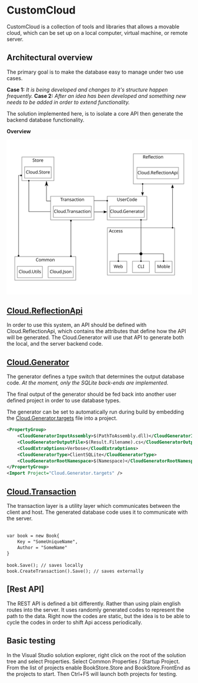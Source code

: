 # CustomCloud 

CustomCloud is a collection of tools and libraries that allows a movable cloud, which can be set 
up on a local computer, virtual machine, or remote server.


## Architectural overview

The primary goal is to make the database easy to manage under two use cases. 

__Case 1:__ _It is being developed and changes to it's structure happen frequently._
__Case 2:__ _After an idea has been developed and something new needs to be added in order to extend functionality._

The solution implemented here, is to isolate a core API then generate the backend database functionality. 

__Overview__

![](Content/CloudDoxy.svg)


## [Cloud.ReflectionApi](Source/Cloud.ReflectionApi)

In order to use this system, an API should be defined with Cloud.ReflectionApi, which contains the attributes
that define how the API will be generated. The Cloud.Generator will use that API to generate both the local, and the server 
backend code. 

## [Cloud.Generator](Source/Cloud.Generator)


The generator defines a type switch that determines the output database code.
_At the moment, only the SQLite back-ends are implemented._

The final output of the generator should be fed back into another user defined project in order to use database types. 

The generator can be set to automatically run during build by embedding the [Cloud.Generator.targets](BuildTools/Cloud.Generator.targets) file
into a project.  

```xml
<PropertyGroup>
    <CloudGeneratorInputAssembly>$(PathToAssembly.dll)</CloudGeneratorInputAssembly>
    <CloudGeneratorOutputFile>$(Result.Filename).cs</CloudGeneratorOutputFile>
    <CloudExtraOptions>Verbose</CloudExtraOptions>
    <CloudGeneratorType>ClientSQLite</CloudGeneratorType>
    <CloudGeneratorRootNamespace>$(Namespace)</CloudGeneratorRootNamespace>
</PropertyGroup>
<Import Project="Cloud.Generator.targets" />
```


## [Cloud.Transaction](Source/Cloud.Transaction)

The transaction layer is a utility layer which communicates between the client and host.
The generated database code uses it to communicate with the server.

```

var book = new Book{
    Key = "SomeUniqueName",
    Author = "SomeName"
}

book.Save(); // saves locally
book.CreateTransaction().Save(); // saves externally

```

## [Rest API]

The REST API is defined a bit differently. Rather than using plain english routes into the server. It uses randomly generated codes to represent the path to the data. Right now the codes are static, but the idea is to be able to cycle the codes in order to shift Api access periodically.           

## Basic testing

In the Visual Studio solution explorer, right click on the root of the solution tree
and select Properties. Select Common Properties / Startup Project.
From the list of projects enable BookStore.Store and BookStore.FrontEnd as the projects 
to start. Then Ctrl+F5 will launch both projects for testing. 
